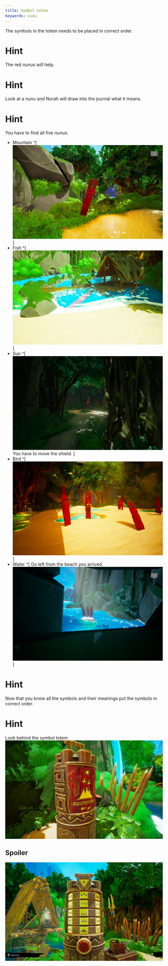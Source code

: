 ```yaml
---
title: Symbol totem
keywords: nunu
---
```


The symbols in the totem needs to be placed in correct order.

# Hint
The red *nunus* will help.

# Hint
Look at a *nunu* and Norah will draw into the journal what it means.

# Hint
You have to find all five *nunus*.
 - Mountain ^[ ![Mountain nunu](nunu_mountain.jpg) ]
 - Fish ^[ ![Fish nunu](nunu_fish.jpg) ]
 - Sun ^[ ![Sun nunu](nunu_sun.jpg) You have to move the shield. ]
 - Bird ^[ ![Bird nunu](nunu_bird.jpg) ]
 - Water ^[ Go left from the beach you arrived. ![Water nunu](nunu_water.jpg) ]

# Hint
Now that you know all the symbols and their meanings put the symbols in correct order.

# Hint
Look behind the symbol totem.
![Behind the totem](totem_behind.jpg)

## Spoiler
![Totem order](totem_correct.jpg)
